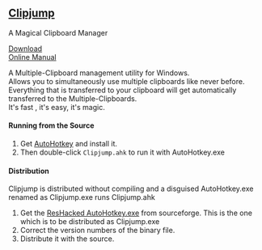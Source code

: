 ## [Clipjump](http://clipjump.sourceforge.net)
A Magical Clipboard Manager  
  
[Download](https://sourceforge.net/projects/clipjump/files/latest/download)  
[Online Manual](http://http://clipjump.sourceforge.net/docs/)
  
A Multiple-Clipboard management utility for Windows.  
Allows you to simultaneously use multiple clipboards like never before.  
Everything that is transferred to your clipboard will get automatically transferred to the Multiple-Clipboards.  
It's fast , it's easy, it's magic.  
  

#### Running from the Source
1. Get [AutoHotkey](http://www.autohotkey.com) and install it.
2. Then double-click `Clipjump.ahk` to run it with AutoHotkey.exe
  
#### Distribution
Clipjump is distributed without compiling and a disguised AutoHotkey.exe renamed as  Clipjump.exe runs Clipjump.ahk  
1. Get the [ResHacked AutoHotkey.exe](http://sourceforge.net/projects/clipjump/files/other_downloads/Clipjump_ahkExe.7z/download) from sourceforge. This is the one which is to be distributed as Clipjump.exe  
2. Correct the version numbers of the binary file.  
3. Distribute it with the source.
  